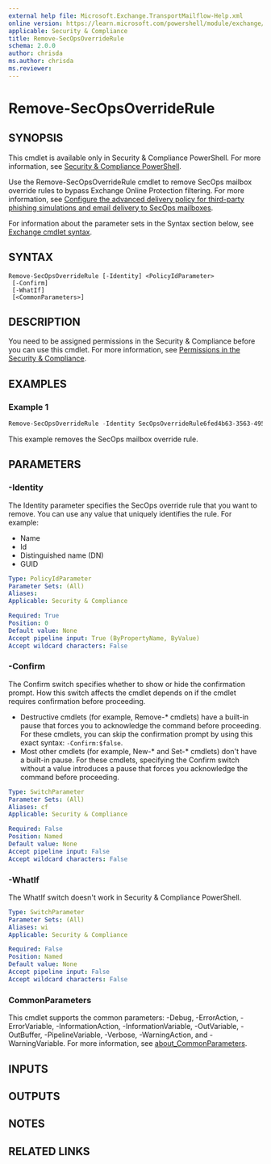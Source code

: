 ```yaml
---
external help file: Microsoft.Exchange.TransportMailflow-Help.xml
online version: https://learn.microsoft.com/powershell/module/exchange/remove-secopsoverriderule
applicable: Security & Compliance
title: Remove-SecOpsOverrideRule
schema: 2.0.0
author: chrisda
ms.author: chrisda
ms.reviewer:
---
```


# Remove-SecOpsOverrideRule

## SYNOPSIS
This cmdlet is available only in Security & Compliance PowerShell. For more information, see [Security & Compliance PowerShell](https://learn.microsoft.com/powershell/exchange/scc-powershell).

Use the Remove-SecOpsOverrideRule cmdlet to remove SecOps mailbox override rules to bypass Exchange Online Protection filtering. For more information, see [Configure the advanced delivery policy for third-party phishing simulations and email delivery to SecOps mailboxes](https://learn.microsoft.com/microsoft-365/security/office-365-security/advanced-delivery-policy-configure).

For information about the parameter sets in the Syntax section below, see [Exchange cmdlet syntax](https://learn.microsoft.com/powershell/exchange/exchange-cmdlet-syntax).

## SYNTAX

```
Remove-SecOpsOverrideRule [-Identity] <PolicyIdParameter>
 [-Confirm]
 [-WhatIf]
 [<CommonParameters>]
```

## DESCRIPTION
You need to be assigned permissions in the Security & Compliance before you can use this cmdlet. For more information, see [Permissions in the Security & Compliance](https://learn.microsoft.com/microsoft-365/security/office-365-security/scc-permissions).

## EXAMPLES

### Example 1
```powershell
Remove-SecOpsOverrideRule -Identity SecOpsOverrideRule6fed4b63-3563-495d-a481-b24a311f8329
```

This example removes the SecOps mailbox override rule.

## PARAMETERS

### -Identity
The Identity parameter specifies the SecOps override rule that you want to remove. You can use any value that uniquely identifies the rule. For example:

- Name
- Id
- Distinguished name (DN)
- GUID

```yaml
Type: PolicyIdParameter
Parameter Sets: (All)
Aliases:
Applicable: Security & Compliance

Required: True
Position: 0
Default value: None
Accept pipeline input: True (ByPropertyName, ByValue)
Accept wildcard characters: False
```

### -Confirm
The Confirm switch specifies whether to show or hide the confirmation prompt. How this switch affects the cmdlet depends on if the cmdlet requires confirmation before proceeding.

- Destructive cmdlets (for example, Remove-\* cmdlets) have a built-in pause that forces you to acknowledge the command before proceeding. For these cmdlets, you can skip the confirmation prompt by using this exact syntax: `-Confirm:$false`.
- Most other cmdlets (for example, New-\* and Set-\* cmdlets) don't have a built-in pause. For these cmdlets, specifying the Confirm switch without a value introduces a pause that forces you acknowledge the command before proceeding.

```yaml
Type: SwitchParameter
Parameter Sets: (All)
Aliases: cf
Applicable: Security & Compliance

Required: False
Position: Named
Default value: None
Accept pipeline input: False
Accept wildcard characters: False
```

### -WhatIf
The WhatIf switch doesn't work in Security & Compliance PowerShell.

```yaml
Type: SwitchParameter
Parameter Sets: (All)
Aliases: wi
Applicable: Security & Compliance

Required: False
Position: Named
Default value: None
Accept pipeline input: False
Accept wildcard characters: False
```

### CommonParameters
This cmdlet supports the common parameters: -Debug, -ErrorAction, -ErrorVariable, -InformationAction, -InformationVariable, -OutVariable, -OutBuffer, -PipelineVariable, -Verbose, -WarningAction, and -WarningVariable. For more information, see [about_CommonParameters](https://go.microsoft.com/fwlink/p/?LinkID=113216).

## INPUTS

## OUTPUTS

## NOTES

## RELATED LINKS
